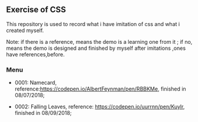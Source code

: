 ## Exercise of CSS

This repository is used to record what i have imitation of css and what i created myself.

Note: if there is a reference, means the demo is a learning one from it ; if no, means the demo is designed and finished by myself after imitations ,ones have references,before.

### Menu
* 0001: Namecard, reference:https://codepen.io/AlbertFeynman/pen/RBBKMe, finished in 08/07/2018;

* 0002: Falling Leaves, reference: https://codepen.io/uurrnn/pen/Kuylr,
finished in 08/09/2018;
